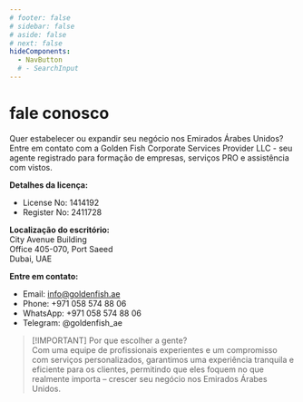 ```yaml
---
# footer: false
# sidebar: false
# aside: false
# next: false
hideComponents:
  - NavButton
  # - SearchInput
---
```


<!-- <p>
  <img src="/img/Logo.avif" alt="logo" width="100" height="100" style="margin-left: 50%;">
</p> -->

# fale conosco

Quer estabelecer ou expandir seu negócio nos Emirados Árabes Unidos? Entre em contato com a Golden Fish Corporate Services Provider LLC - seu agente registrado para formação de empresas, serviços PRO e assistência com vistos.

**Detalhes da licença:**

- License No: 1414192
- Register No: 2411728

**Localização do escritório:**  
City Avenue Building  
Office 405-070, Port Saeed  
Dubai, UAE

**Entre em contato:**

- Email: info@goldenfish.ae
- Phone: +971 058 574 88 06
- WhatsApp: +971 058 574 88 06
- Telegram: @goldenfish_ae

<!-- WhatsApp us at [+971 058 574 88 06](https://wa.me/message/KDLD4FZVW7EUC1)
Telegram us at [@goldenfish_ae](https://t.me/goldenfish_ae) -->

> [!IMPORTANT] Por que escolher a gente?  
> Com uma equipe de profissionais experientes e um compromisso com serviços personalizados, garantimos uma experiência tranquila e eficiente para os clientes, permitindo que eles foquem no que realmente importa – crescer seu negócio nos Emirados Árabes Unidos.

<ContactForm buttonText="Fale com um especialista" />